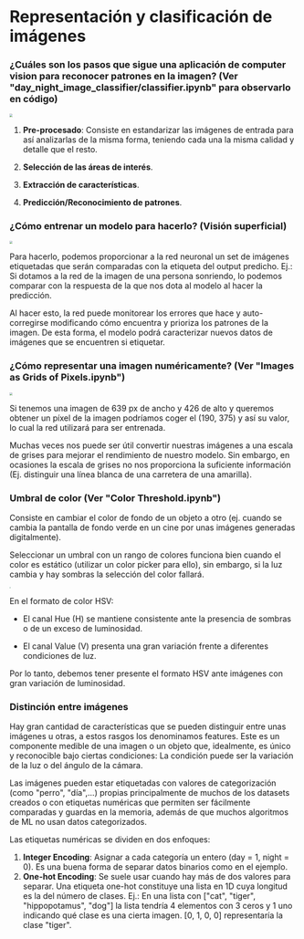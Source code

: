 # Representación y clasificación de imágenes

### ¿Cuáles son los pasos que sigue una aplicación de computer vision para reconocer patrones en la imagen? (Ver "day_night_image_classifier/classifier.ipynb" para observarlo en código)

<img src="/home/aaronespasa/Documents/computer-vision/Image-Representation-Classification/Images/computer-vision-pipeline.png" style="zoom: 33%;" />

1. **Pre-procesado**: Consiste en estandarizar las imágenes de entrada para así analizarlas de la misma forma, teniendo cada una la misma calidad y detalle que el resto.

2. **Selección de las áreas de interés**.

3. **Extracción de características**.

4. **Predicción/Reconocimiento de patrones**.

   

### ¿Cómo entrenar un modelo para hacerlo? (Visión superficial)

<img src="/home/aaronespasa/Documents/computer-vision/Image-Representation-Classification/Images/training-model.png" style="zoom: 33%;" />

Para hacerlo, podemos proporcionar a la red neuronal un set de imágenes etiquetadas que serán comparadas con la etiqueta del output predicho. Ej.: Si dotamos a la red de la imagen de una persona sonriendo, lo podemos comparar con la respuesta de la que nos dota al modelo al hacer la predicción.

Al hacer esto, la red puede monitorear los errores que hace y auto-corregirse modificando cómo encuentra y prioriza los patrones de la imagen. De esta forma, el modelo podrá caracterizar nuevos datos de imágenes que se encuentren si etiquetar.

### ¿Cómo representar una imagen numéricamente? (Ver "Images as Grids of Pixels.ipynb")

<img src="/home/aaronespasa/Documents/computer-vision/Image-Representation-Classification/Images/image-dimensions-rgb.png" style="zoom: 33%;" />

Si tenemos una imagen de 639 px de ancho y 426 de alto y queremos obtener un píxel de la imagen  podríamos coger el (190, 375) y así su valor, lo cual la red utilizará para ser entrenada.

Muchas veces nos puede ser útil convertir nuestras imágenes a una escala de grises para mejorar el rendimiento de nuestro modelo. Sin embargo, en ocasiones la escala de grises no nos proporciona la suficiente información (Ej. distinguir una línea blanca de una carretera de una amarilla).



### Umbral de color (Ver "Color Threshold.ipynb")

Consiste en cambiar el color de fondo de un objeto a otro (ej. cuando se cambia la pantalla de fondo verde en un cine por unas imágenes generadas digitalmente).

Seleccionar un umbral con un rango de colores funciona bien cuando el color es estático (utilizar un color picker para ello), sin embargo, si la luz cambia y hay sombras la selección del color fallará.

<img src="/home/aaronespasa/Documents/computer-vision/Image-Representation-Classification/Images/hsv.png" style="zoom: 10%;" />

En el formato de color HSV:

- El canal Hue (H) se mantiene consistente ante la presencia de sombras o de un exceso de luminosidad.

- El canal Value (V) presenta una gran variación frente a diferentes condiciones de luz.

Por lo tanto, debemos tener presente el formato HSV ante imágenes con gran variación de luminosidad.

### Distinción entre imágenes

Hay gran cantidad de características que se pueden distinguir entre unas imágenes u otras, a estos rasgos los denominamos features. Este es un componente medible de una imagen o un objeto que, idealmente, es único y reconocible bajo ciertas condiciones: La condición puede ser la variación de la luz o del ángulo de la cámara.

Las imágenes pueden estar etiquetadas con valores de categorización (como "perro", "día",...) propias principalmente de muchos de los datasets creados o con etiquetas numéricas que permiten ser fácilmente comparadas y guardas en la memoria, además de que muchos algoritmos de ML no usan datos categorizados.

Las etiquetas numéricas se dividen en dos enfoques:

1. **Integer Encoding**: Asignar a cada categoría un entero (day = 1, night = 0). Es una buena forma de separar datos binarios como en el ejemplo.
2. **One-hot Encoding**: Se suele usar cuando hay más de dos valores para separar. Una etiqueta one-hot constituye una lista en 1D cuya longitud es la del número de clases. Ej.: En una lista con ["cat", "tiger", "hippopotamus", "dog"] la lista tendría 4 elementos con 3 ceros y 1 uno indicando qué clase es una cierta imagen. [0, 1, 0, 0] representaría la clase "tiger".